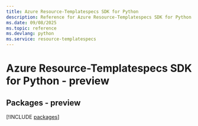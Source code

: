 ```yaml
---
title: Azure Resource-Templatespecs SDK for Python
description: Reference for Azure Resource-Templatespecs SDK for Python
ms.date: 09/08/2025
ms.topic: reference
ms.devlang: python
ms.service: resource-templatespecs
---
```

# Azure Resource-Templatespecs SDK for Python - preview
## Packages - preview
[!INCLUDE [packages](resource-templatespecs-index.md)]